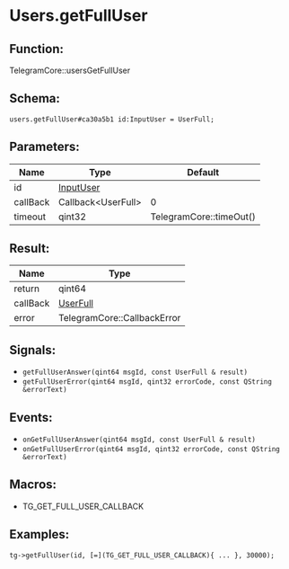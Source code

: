 # Users.getFullUser

## Function:

TelegramCore::usersGetFullUser

## Schema:

`users.getFullUser#ca30a5b1 id:InputUser = UserFull;`
## Parameters:

|Name|Type|Default|
|----|----|-------|
|id|[InputUser](../../types/inputuser.md)||
|callBack|Callback<UserFull\>|0|
|timeout|qint32|TelegramCore::timeOut()|

## Result:

|Name|Type|
|----|----|
|return|qint64|
|callBack|[UserFull](../../types/userfull.md)|
|error|TelegramCore::CallbackError|

## Signals:

* `getFullUserAnswer(qint64 msgId, const UserFull & result)`
* `getFullUserError(qint64 msgId, qint32 errorCode, const QString &errorText)`

## Events:

* `onGetFullUserAnswer(qint64 msgId, const UserFull & result)`
* `onGetFullUserError(qint64 msgId, qint32 errorCode, const QString &errorText)`

## Macros:

* TG_GET_FULL_USER_CALLBACK

## Examples:

`tg->getFullUser(id, [=](TG_GET_FULL_USER_CALLBACK){
    ...
}, 30000);`
